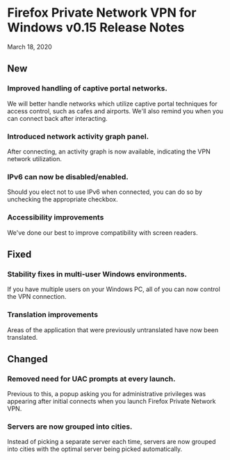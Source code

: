 # Firefox Private Network VPN for Windows v0.15 Release Notes

March 18, 2020

## New

### Improved handling of captive portal networks.

We will better handle networks which utilize captive portal techniques for access control, such as cafes and airports. We'll also remind you when you can connect back after interacting.

### Introduced network activity graph panel.

After connecting, an activity graph is now available, indicating the VPN network utilization.

### IPv6 can now be disabled/enabled.

Should you elect not to use IPv6 when connected, you can do so by unchecking the appropriate checkbox.

### Accessibility improvements

We've done our best to improve compatibility with screen readers.

## Fixed

### Stability fixes in multi-user Windows environments.

If you have multiple users on your Windows PC, all of you can now control the VPN connection.

### Translation improvements

Areas of the application that were previously untranslated have now been translated.

## Changed

### Removed need for UAC prompts at every launch.

Previous to this, a popup asking you for administrative privileges was appearing after initial connects when you launch Firefox Private Network VPN.

### Servers are now grouped into cities.

Instead of picking a separate server each time, servers are now grouped into cities with the optimal server being picked automatically.
